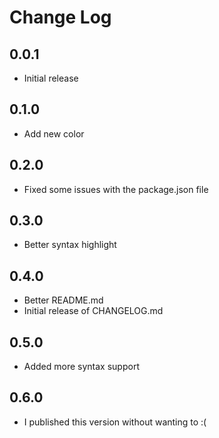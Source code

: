 # Change Log

## 0.0.1

- Initial release


## 0.1.0

- Add new color


## 0.2.0

- Fixed some issues with the package.json file


## 0.3.0

- Better syntax highlight


## 0.4.0

- Better README.md
- Initial release of CHANGELOG.md


## 0.5.0

- Added more syntax support


## 0.6.0

- I published this version without wanting to :(

